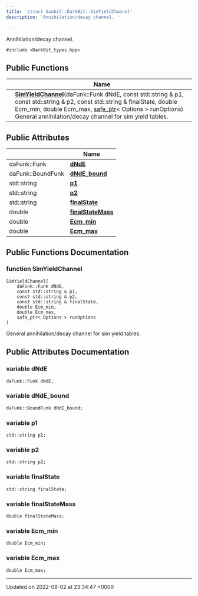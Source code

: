 ```yaml
---
title: 'struct Gambit::DarkBit::SimYieldChannel'
description: 'Annihilation/decay channel. '

---
```









Annihilation/decay channel. 


`#include <DarkBit_types.hpp>`

## Public Functions

|                | Name           |
| -------------- | -------------- |
| | **[SimYieldChannel](/documentation/code/gambit_sphinx/classes/structgambit_1_1darkbit_1_1simyieldchannel/#function-simyieldchannel)**(daFunk::Funk dNdE, const std::string & p1, const std::string & p2, const std::string & finalState, double Ecm_min, double Ecm_max, [safe_ptr](/documentation/code/gambit_sphinx/classes/classgambit_1_1safe__ptr/)< Options > runOptions)<br>General annihilation/decay channel for sim yield tables.  |

## Public Attributes

|                | Name           |
| -------------- | -------------- |
| daFunk::Funk | **[dNdE](/documentation/code/gambit_sphinx/classes/structgambit_1_1darkbit_1_1simyieldchannel/#variable-dnde)**  |
| daFunk::BoundFunk | **[dNdE_bound](/documentation/code/gambit_sphinx/classes/structgambit_1_1darkbit_1_1simyieldchannel/#variable-dnde-bound)**  |
| std::string | **[p1](/documentation/code/gambit_sphinx/classes/structgambit_1_1darkbit_1_1simyieldchannel/#variable-p1)**  |
| std::string | **[p2](/documentation/code/gambit_sphinx/classes/structgambit_1_1darkbit_1_1simyieldchannel/#variable-p2)**  |
| std::string | **[finalState](/documentation/code/gambit_sphinx/classes/structgambit_1_1darkbit_1_1simyieldchannel/#variable-finalstate)**  |
| double | **[finalStateMass](/documentation/code/gambit_sphinx/classes/structgambit_1_1darkbit_1_1simyieldchannel/#variable-finalstatemass)**  |
| double | **[Ecm_min](/documentation/code/gambit_sphinx/classes/structgambit_1_1darkbit_1_1simyieldchannel/#variable-ecm-min)**  |
| double | **[Ecm_max](/documentation/code/gambit_sphinx/classes/structgambit_1_1darkbit_1_1simyieldchannel/#variable-ecm-max)**  |

## Public Functions Documentation

### function SimYieldChannel

```
SimYieldChannel(
    daFunk::Funk dNdE,
    const std::string & p1,
    const std::string & p2,
    const std::string & finalState,
    double Ecm_min,
    double Ecm_max,
    safe_ptr< Options > runOptions
)
```

General annihilation/decay channel for sim yield tables. 

## Public Attributes Documentation

### variable dNdE

```
daFunk::Funk dNdE;
```


### variable dNdE_bound

```
daFunk::BoundFunk dNdE_bound;
```


### variable p1

```
std::string p1;
```


### variable p2

```
std::string p2;
```


### variable finalState

```
std::string finalState;
```


### variable finalStateMass

```
double finalStateMass;
```


### variable Ecm_min

```
double Ecm_min;
```


### variable Ecm_max

```
double Ecm_max;
```


-------------------------------

Updated on 2022-08-02 at 23:34:47 +0000